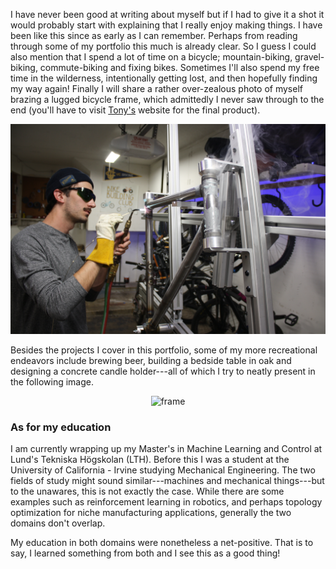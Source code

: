 
I have never been good at writing about myself but if I had to give it a shot it would probably start with explaining that I really enjoy making things. I have been like this since as early as I can remember. Perhaps from reading through some of my portfolio this much is already clear. So I guess I could also mention that I spend a lot of time on a bicycle; mountain-biking, gravel-biking, commute-biking and fixing bikes. Sometimes I'll also spend my free time in the wilderness, intentionally getting lost, and then hopefully finding my way again! Finally I will share a rather over-zealous photo of myself brazing a lugged bicycle frame, which admittedly I never saw through to the end (you'll have to visit [Tony's](https://tonydrabeck.com/) website for the final product).

<p class="img_solo" align="center">
  <img alt="frame" src=".\media\about\brazing.jpg"/>
</p>

Besides the projects I cover in this portfolio, some of my more recreational endeavors include brewing beer, building a bedside table in oak and designing a concrete candle holder---all of which I try to neatly present in the following image. 

<p class="img_solo" align="center">
  <img alt="frame" src=".\media\about\my_things.jpg" />
</p> 

### As for my education

I am currently wrapping up my Master's in Machine Learning and Control at Lund's Tekniska Högskolan (LTH). Before this I was a student at the University of California - Irvine studying Mechanical Engineering. The two fields of study might sound similar---machines and mechanical things---but to the unawares, this is not exactly the case. While there are some examples such as reinforcement learning in robotics, and perhaps topology optimization for niche manufacturing applications, generally the two domains don't overlap. 

My education in both domains were nonetheless a net-positive. That is to say, I learned something from both and I see this as a good thing! 
